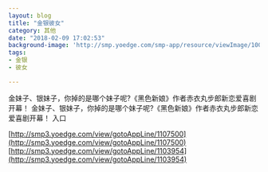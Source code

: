 ```yaml
---
layout: blog
title: "金银彼女"
category: 其他
date: "2018-02-09 17:02:53"
background-image: 'http://smp.yoedge.com/smp-app/resource/viewImage/1001161appline.png'
tags:
- 金银
- 彼女

---
```

金妹子、银妹子，你掉的是哪个妹子呢?《黑色新娘》作者赤衣丸步郎新恋爱喜剧开幕！
金妹子、银妹子，你掉的是哪个妹子呢?《黑色新娘》作者赤衣丸步郎新恋爱喜剧开幕！
入口

[http://smp3.yoedge.com/view/gotoAppLine/1107500](http://smp3.yoedge.com/view/gotoAppLine/1107500)
[http://smp3.yoedge.com/view/gotoAppLine/1103954](http://smp3.yoedge.com/view/gotoAppLine/1103954)

        
